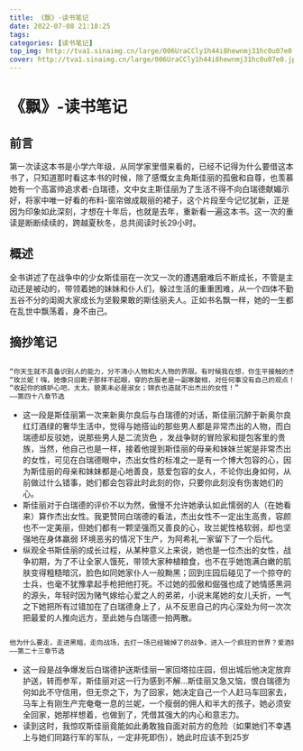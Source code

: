 ```yaml
---
title: 《飘》-读书笔记
date: 2022-07-08 21:18:25
tags:
categories: [读书笔记]
top_img: http://tva1.sinaimg.cn/large/006UraCCly1h44i8hewnmj31hc0u07e0.jpg
cover: http://tva1.sinaimg.cn/large/006UraCCly1h44i8hewnmj31hc0u07e0.jpg
---
```


# 《飘》-读书笔记
## 前言
第一次读这本书是小学六年级，从同学家里借来看的，已经不记得为什么要借这本书了，只知道那时看这本书的时候，除了感慨女主角斯佳丽的孤傲和自尊，也羡慕她有一个高富帅追求者-白瑞德，文中女主斯佳丽为了生活不得不向白瑞德献媚示好，将家中唯一好看的布料-窗帘做成靓丽的裙子，这个片段至今记忆犹新，正是因为印象如此深刻，才想在十年后，也就是去年，重新看一遍这本书。这一次的重读是断断续续的，跨越夏秋冬，总共阅读时长29小时。
## 概述
全书讲述了在战争中的少女斯佳丽在一次又一次的遭遇磨难后不断成长，不管是主动还是被动的，带领着她的妹妹和仆人们，躲过生活的重重困难，从一个四体不勤五谷不分的闺阁大家成长为坚毅果敢的斯佳丽夫人。正如书名飘一样，她的一生都在乱世中飘荡着，身不由己。
## 摘抄笔记
```markdown

“你天生就不具备识别人的能力，分不清小人物和大人物的界限。有时候我在想，你生平接触的杰出女性，不外乎你的母亲和兰妮小姐，而她俩似乎都没在你心中留下很深刻的印象。”
“玫兰妮！嗨，她像只旧靴子那样不起眼，穿的衣服老是一副寒酸相，对任何事没有自己的观点！”
“收起你的嫉妒心吧，太太。貌美未必是淑女；锦衣也造就不出杰出的女性！”
——第四十八章节选
``` 
+ 这一段是斯佳丽第一次来新奥尔良后与白瑞德的对话，斯佳丽沉醉于新奥尔良红灯酒绿的奢华生活中，觉得与她搭讪的那些男人都是非常杰出的人物，而白瑞德却反驳她，说那些男人是二流货色 ，发战争财的冒险家和提包客里的贵族，当然，他自己也是一样，接着他提到斯佳丽的母亲和妹妹兰妮是非常杰出的女性，可见在白瑞德眼中，杰出女性的标准之一是有一个博大包容的心，因为斯佳丽的母亲和妹妹都是心地善良，慈爱包容的女人，不论你出身如何，从前做过什么错事，她们都会包容此时此刻的你，只要你此刻没有伤害她们的心。  
+ 斯佳丽对于白瑞德的评价不以为然，傲慢不允许她承认如此懦弱的人（在她看来）算作杰出女性。我更赞同白瑞德的看法，杰出女性不一定出生高贵，容颜也不一定美丽，但她们都有一颗坚强而又善良的心，玫兰妮性格软弱，却也坚强地在身体羸弱 环境恶劣的情况下生产，为阿希礼一家留下了一个后代。  
+ 纵观全书斯佳丽的成长过程，从某种意义上来说，她也是一位杰出的女性，战争初期，为了不让全家人饿死，带领大家种植粮食，也不在乎她饱满白嫩的肌肤变得粗糙暗沉，脸色如同她家仆人一般黝黑；回到庄园后碰见了一个掠夺的士兵，也毫不犹豫拿起手枪把他打死。不过她的孤傲和倔强也成了她情感黑洞的源头，年轻时因为赌气嫁给心爱之人的弟弟，小说末尾她的女儿夭折，一气之下她把所有过错加在了白瑞德身上了，从不反思自己的内心深处为何一次次把最爱的人推向远方，至此她与白瑞德一拍两散。
```markdown

他为什么要走，走进黑暗，走向战场，去打一场已经输掉了的战争，进入一个疯狂的世界？爱酒好色的瑞特，对如何享用精美的食物、柔软的床铺、考究的衣料、上等的皮革是很在行的，他明明讨厌南方，嘲笑为南方打仗的人都是傻瓜，现在他却脚蹬擦得锃亮的皮靴，踏上了苦难的征途，这条路上的饥饿、创伤、疲劳、悲伤，犹如横行的狼群，比比皆是，嗥声不绝于耳。这条道路的尽头是死亡。他没有必要去。他现在既安全又富有，满可以舒舒服服地过日子。然而他走了，把她撇在这伸手不见五指的黑夜里，在她和她的家中间还隔着北方佬的军队。
——第二十三章节选
```
+ 这一段是战争爆发后白瑞德护送斯佳丽一家回塔拉庄园，但出城后他决定放弃护送，转而参军，斯佳丽对这一行为感到不解…斯佳丽又急又恼，恨白瑞德为何如此不守信用，但无奈之下，为了回家，她决定自己一个人赶马车回家去，马车上有刚生产完奄奄一息的兰妮，一个瘦弱的佣人和半大的孩子，她必须安全回家，她那样想着，也做到了，凭借其强大的内心和意志力。  
+ 读到这时，我惊叹斯佳丽竟能如此勇敢独自面对前方的危险（如果她们不幸遇上与她们同路行军的军队，一定非死即伤），她此时应该不到25岁






